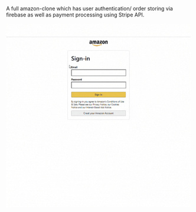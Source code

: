 A full amazon-clone which has user authentication/ order storing via firebase as well as payment processing using Stripe API. 

![](/images/amazon-clone%20demo%20(2).gif)